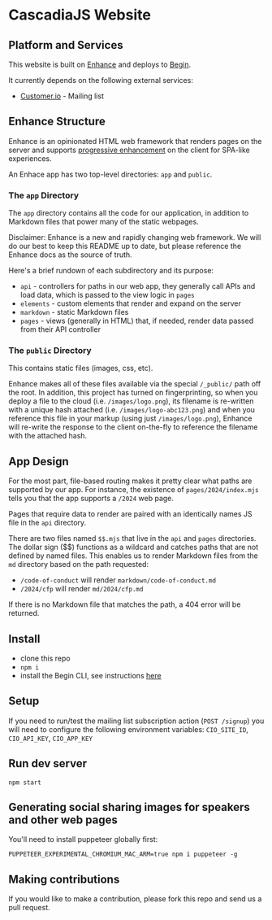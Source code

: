 # CascadiaJS Website

## Platform and Services

This website is built on [Enhance](https://enhance.dev) and deploys to [Begin](https://begin.com). 

It currently depends on the following external services:

- [Customer.io](https://customer.io) - Mailing list

## Enhance Structure

Enhance is an opinionated HTML web framework that renders pages on the server and supports [progressive enhancement](https://enhance.dev/docs/learn/why-enhance) on the client for SPA-like experiences. 

An Enhace app has two top-level directories: `app` and `public`. 

### The `app` Directory

The `app` directory contains all the code for our application, in addition to Markdown files that power many of the static webpages. 

Disclaimer: Enhance is a new and rapidly changing web framework. We will do our best to keep this README up to date, but please reference the Enhance docs as the source of truth.

Here's a brief rundown of each subdirectory and its purpose:

- `api` - controllers for paths in our web app, they generally call APIs and load data, which is passed to the view logic in `pages`
- `elements` - custom elements that render and expand on the server
- `markdown` - static Markdown files
- `pages` - views (generally in HTML) that, if needed, render data passed from their API controller

### The `public` Directory

This contains static files (images, css, etc). 

Enhance makes all of these files available via the special `/_public/` path off the root. In addition, this project has turned on fingerprinting, so when you deploy a file to the cloud (i.e. `/images/logo.png`), its filename is re-written with a unique hash attached (i.e. `/images/logo-abc123.png`) and when you reference this file in your markup (using just `/images/logo.png`), Enhance will re-write the response to the client on-the-fly to reference the filename with the attached hash.

## App Design

For the most part, file-based routing makes it pretty clear what paths are supported by our app. For instance, the existence of `pages/2024/index.mjs` tells you that the app supports a `/2024` web page. 

Pages that require data to render are paired with an identically names JS file in the `api` directory. 

There are two files named `$$.mjs` that live in the `api` and `pages` directories. The dollar sign ($$) functions as a wildcard and catches paths that are not defined by named files. This enables us to render Markdown files from the `md` directory based on the path requested:

- `/code-of-conduct` will render `markdown/code-of-conduct.md`
- `/2024/cfp` will render `md/2024/cfp.md`

If there is no Markdown file that matches the path, a 404 error will be returned.


## Install

- clone this repo
- `npm i`
- install the Begin CLI, see instructions [here](https://begin.com/docs/getting-started/installing-the-begin-cli)

## Setup

If you need to run/test the mailing list subscription action (`POST /signup`) you will need to configure the following environment variables: `CIO_SITE_ID`, `CIO_API_KEY`, `CIO_APP_KEY`

## Run dev server

`npm start`

## Generating social sharing images for speakers and other web pages

You'll need to install puppeteer globally first:

`PUPPETEER_EXPERIMENTAL_CHROMIUM_MAC_ARM=true npm i puppeteer -g`

## Making contributions

If you would like to make a contribution, please fork this repo and send us a pull request.
